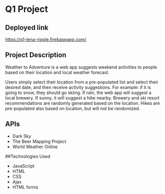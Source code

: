 
# Q1 Project

## Deployed link
https://q1-lena-ripple.firebaseapp.com/

## Project Description
Weather to Adventure is a web app suggests weekend activities to people based on their location and local weather forecast.  

Users simply select their location from a pre-populated list and select their desired date, and then receive activity suggestions.  For example: if it is going to snow, they should go skiing.  If rain, the web app will suggest a local brewery.  If sunny, it will suggest a hike nearby.  Brewery and ski resort recommendations are randomly generated based on the location.  Hikes are pre-populated also based on location, but will not be randomized.

## APIs
* Dark Sky
* The Beer Mapping Project
* World Weather Online

##Technologies Used
* JavaScript
* HTML
* CSS
* Ajax
* HTML forms
